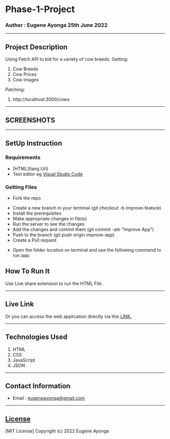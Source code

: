 # Phase-1-Project

### Author : Eugene Ayonga 25th June 2022
****
## Project Description
Using Fetch API to bid for a variety of cow breeds.
Getting:
1. Cow Breeds
2. Cow Prices
3. Cow Images

Patching:
1. http://localhost:3000/cows
******

## SCREENSHOTS



********
## SetUp Instruction
### Requirements
* [HTML](lang Url)
* Text editor eg [Visual Studio Code](https://code.visualstudio.com/download)


### Getting Files
* Fork the repo
- Create a new branch in your terminal (git checkout -b improve-feature)
- Install the prerequisites
- Make appropriate changes in file(s)
- Run the server to see the changes
- Add the changes and commit them (git commit -am "Improve App")
- Push to the branch (git push origin improve-app)
- Create a Pull request
* Open the folder location on terminal and use the following command to run app:

## How To Run It
Use Live share extension to run the HTML File.
*****
## Live Link
Or you can access the web application directly via this [LINK.]([link.com/](https://eugeneayonga.github.io/Phase-1-Project/))
*****

## Technologies Used
1. HTML
2. CSS
3. JavaScript
4. JSON


*****
## Contact Information
* Email : eugeneayonga@gmail.com
*****
## [License](LICENSE)
[MIT License]
Copyright (c) 2022 Eugene Ayonga